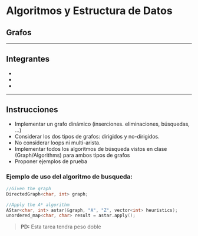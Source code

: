 # Algoritmos y Estructura de Datos
## Grafos
--------

## Integrantes
- 
- 
- 

----

## Instrucciones

* Implementar un grafo dinámico (inserciones. eliminaciones, búsquedas, ...)
* Considerar los dos tipos de grafos: dirigidos y no-dirigidos.
* No considerar loops ni multi-arista. 
* Implementar todos los algoritmos de búsqueda vistos en clase (Graph/Algorithms) para ambos tipos de grafos
* Proponer ejemplos de prueba

### Ejemplo de uso del algoritmo de busqueda:
```cpp
//Given the graph
DirectedGraph<char, int> graph;

//Apply the A* algorithm
AStar<char, int> astar(&graph, "A", "Z", vector<int> heuristics);
unordered_map<char, char> result = astar.apply();
```

> **PD:** Esta tarea tendra peso doble

